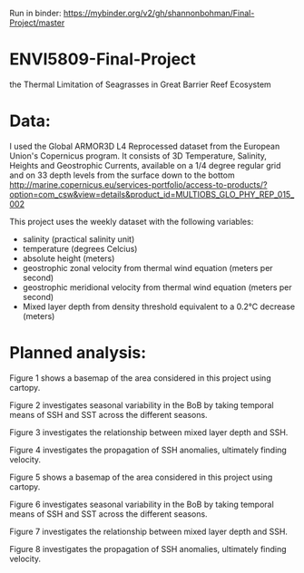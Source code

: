 Run in binder: https://mybinder.org/v2/gh/shannonbohman/Final-Project/master

# ENVI5809-Final-Project
the Thermal Limitation of Seagrasses in Great Barrier Reef Ecosystem

# Data: 
I used the Global ARMOR3D L4 Reprocessed dataset from the European Union's Copernicus program. It consists of 3D Temperature, Salinity, Heights and Geostrophic Currents, available on a 1/4 degree regular grid and on 33 depth levels from the surface down to the bottom
http://marine.copernicus.eu/services-portfolio/access-to-products/?option=com_csw&view=details&product_id=MULTIOBS_GLO_PHY_REP_015_002

This project uses the weekly dataset with the following variables:
- salinity (practical salinity unit)
- temperature (degrees Celcius)
- absolute height (meters)
- geostrophic zonal velocity from thermal wind equation (meters per second)
- geostrophic meridional velocity from thermal wind equation (meters per second)
- Mixed layer depth from density threshold equivalent to a 0.2°C
decrease (meters)

# Planned analysis: 

Figure 1 shows a basemap of the area considered in this project using cartopy.

Figure 2 investigates seasonal variability in the BoB by taking temporal means of SSH and SST across the different seasons.

Figure 3 investigates the relationship between mixed layer depth and SSH.

Figure 4 investigates the propagation of SSH anomalies, ultimately finding velocity.

Figure 5 shows a basemap of the area considered in this project using cartopy.

Figure 6 investigates seasonal variability in the BoB by taking temporal means of SSH and SST across the different seasons.

Figure 7 investigates the relationship between mixed layer depth and SSH.

Figure 8 investigates the propagation of SSH anomalies, ultimately finding velocity.
